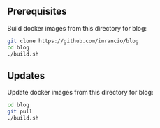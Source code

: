 ## Prerequisites

Build docker images from this directory for blog:

```bash
git clone https://github.com/imrancio/blog
cd blog
./build.sh
```

## Updates

Update docker images from this directory for blog:

```bash
cd blog
git pull
./build.sh
```